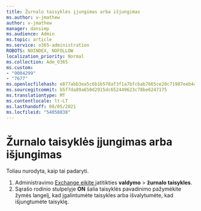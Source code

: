 ```yaml
---
title: Žurnalo taisyklės įjungimas arba išjungimas
ms.author: v-jmathew
author: v-jmathew
manager: dansimp
ms.audience: Admin
ms.topic: article
ms.service: o365-administration
ROBOTS: NOINDEX, NOFOLLOW
localization_priority: Normal
ms.collection: Adm_O365
ms.custom:
- "9004299"
- "7677"
ms.openlocfilehash: e877abb3ea5c6b1b578af3f1a7bfcbab7665ce20c71987eeb44d2c7e3a1b2c16
ms.sourcegitcommit: b5f7da89a650d2915dc652449623c78be6247175
ms.translationtype: MT
ms.contentlocale: lt-LT
ms.lasthandoff: 08/05/2021
ms.locfileid: "54058838"
---
```

# <a name="enable-or-disable-a-journal-rule"></a>Žurnalo taisyklės įjungimas arba išjungimas

Toliau nurodyta, kaip tai padaryti.

1. Administravimo [Exchange eikite į](https://go.microsoft.com/fwlink/p/?linkid=2059104)atitikties **valdymo**  >  **žurnalo taisykles**.
2. Sąrašo rodinio stulpelyje **ON** šalia taisyklės pavadinimo pažymėkite žymės langelį, kad įgalintumėte taisykles arba išvalytumėte, kad išjungtumėte taisyklę.
